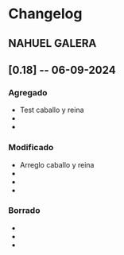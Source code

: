 # Changelog

## NAHUEL GALERA

## [0.18] -- 06-09-2024

### Agregado
-   Test caballo y reina
-   
-   

### Modificado
-   Arreglo caballo y reina
-   
-   
-   

### Borrado
-   
- 
- 
